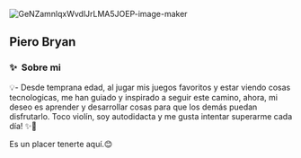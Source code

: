 ![GeNZamnlqxWvdlJrLMA5JOEP-image-maker](https://github.com/PieroBryanBL/PieroBryanBL/assets/107169260/674bd80b-05d0-4c4e-87f9-94140cdda97d)

<h2 style="underline">Piero Bryan</h2>

### ✨ &nbsp;Sobre mi

💡- Desde temprana edad, al jugar mis juegos favoritos y estar viendo cosas tecnologicas, me han guiado y inspirado a seguir este camino, ahora, mi deseo es aprender y desarrollar cosas para que los demás puedan disfrutarlo. Toco violín, soy autodidacta y me gusta intentar superarme cada día! ✨🚀

Es un placer tenerte aquí.😊
